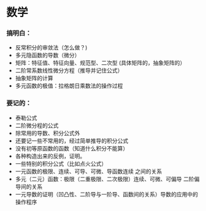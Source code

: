 # 数学

### 搞明白：
- 反常积分的审敛法（怎么做？) 
- 多元隐函数的导数（微分）
- 矩阵：特征值、特征向量、规范型、二次型
(具体矩阵的，抽象矩阵的）
- 二阶常系数线性微分方程（推导并记住公式）
- 抽象矩阵的计算
- 多元函数的极值：拉格朗日乘数法的操作过程

### 要记的：
- 泰勒公式
- 二阶微分程的公式
- 除常用的导数、积分公式外
- 还要记一些不常用的，经过简单推导的积分公式
- 没有初等原函数的函数（知道什么积分不能算）
- 各种构造出来的反例，证明。
- 一些特别的积分公式（比如点火公式）
- 一元函数的极限、连续、可导、可微、导函数连续 之间的关系
- 多元（二元）函数：极限（二重极限、二次极限）连续、可微、可偏导
二阶偏导间的关系
- 一元导数的证明（凹凸性、二阶导与一阶导、函数间的关系）导数的应用中的操作程序

<!--stackedit_data:
eyJoaXN0b3J5IjpbMTY3ODYyNzIzNCw4NzY4ODQ5MzRdfQ==
-->
